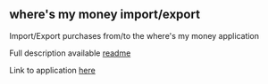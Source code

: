## where's my money import/export

Import/Export purchases from/to the where's my money application

Full description available [readme](https://litichevskiy.github.io/where-is-my-money-import-export-readme/)

Link to application [here](https://where-is-my-money-seven.vercel.app/)